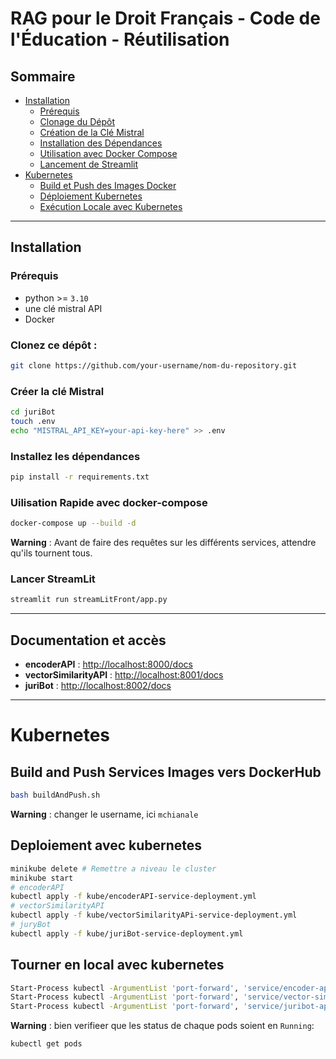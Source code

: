 # RAG pour le Droit Français - Code de l'Éducation - Réutilisation

## Sommaire

- [Installation](#installation)
  - [Prérequis](#prérequis)
  - [Clonage du Dépôt](#clonez-ce-dépôt)
  - [Création de la Clé Mistral](#creer-la-clé-mistral)
  - [Installation des Dépendances](#installez-les-dépendances)
  - [Utilisation avec Docker Compose](#uilisation-rapide-avec-docker-compose)
  - [Lancement de Streamlit](#lancer-streamlit)
- [Kubernetes](#kubernetes)
  - [Build et Push des Images Docker](#build-and-push-services-images-vers-dockerhub)
  - [Déploiement Kubernetes](#deploiement-avec-kubernetes)
  - [Exécution Locale avec Kubernetes](#tourner-en-local-avec-kubernetes)

---

## Installation
### Prérequis 
- python >= `3.10`
- une clé mistral API
- Docker
  
### Clonez ce dépôt : 
```bash
git clone https://github.com/your-username/nom-du-repository.git
```

### Créer la clé Mistral
```bash
cd juriBot
touch .env
echo "MISTRAL_API_KEY=your-api-key-here" >> .env
```

### Installez les dépendances
```bash
pip install -r requirements.txt
```

### Uilisation Rapide avec docker-compose
```bash
docker-compose up --build -d
```
**Warning** : Avant de faire des requêtes sur les différents services, attendre qu'ils tournent tous.

### Lancer StreamLit
```bash
streamlit run streamLitFront/app.py
```

---

## Documentation et accès 
- **encoderAPI** : [http://localhost:8000/docs](http://localhost:8000/docs)
- **vectorSimilarityAPI** : [http://localhost:8001/docs](http://localhost:8001/docs)
- **juriBot** : [http://localhost:8002/docs](http://localhost:8002/docs)

---

# Kubernetes 
## Build and Push Services Images vers DockerHub
```bash
bash buildAndPush.sh
```
**Warning** : changer le username, ici `mchianale`

## Deploiement avec kubernetes
```bash
minikube delete # Remettre a niveau le cluster
minikube start
# encoderAPI
kubectl apply -f kube/encoderAPI-service-deployment.yml
# vectorSimilarityAPI
kubectl apply -f kube/vectorSimilarityAPi-service-deployment.yml
# juryBot
kubectl apply -f kube/juriBot-service-deployment.yml
```

## Tourner en local avec kubernetes

```bash
Start-Process kubectl -ArgumentList 'port-forward', 'service/encoder-api', '8000:8000'
Start-Process kubectl -ArgumentList 'port-forward', 'service/vector-similarity-api', '8001:8001'
Start-Process kubectl -ArgumentList 'port-forward', 'service/juribot-api', '8002:8002'
```
**Warning** : bien verifieer que les status de chaque pods soient en `Running`:

```bash
kubectl get pods
```



